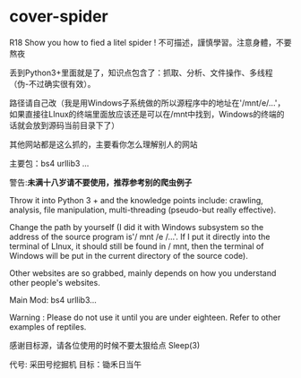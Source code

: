 # cover-spider
R18  Show  you how to fied a litel spider ! 不可描述，謹慎學習。注意身體，不要熬夜

丢到Python3+里面就是了，知识点包含了：抓取、分析、文件操作、多线程（伪-不过确实很有效）。

路径请自己改（我是用Windows子系统做的所以源程序中的地址在'/mnt/e/...'，如果直接往LInux的终端里面放应该还是可以在/mnt中找到，Windows的终端的话就会放到源码当前目录下了）

其他网站都是这么抓的，主要看你怎么理解别人的网站

主要包：bs4 urllib3 ...

警告:****未满十八岁请不要使用，推荐参考别的爬虫例子****


Throw it into Python 3 + and the knowledge points include: crawling, analysis, file manipulation, multi-threading (pseudo-but really effective).

Change the path by yourself (I did it with Windows subsystem so the address of the source program is'/ mnt /e /...'. If I put it directly into the terminal of LInux, it should still be found in / mnt, then the terminal of Windows will be put in the current directory of the source code).

Other websites are so grabbed, mainly depends on how you understand other people's websites.

Main Mod: bs4 urllib3...

Warning : Please do not use it until you are under eighteen. Refer to other examples of reptiles.

感谢目标源，请各位使用的时候不要太狠给点  Sleep(3)

代号: 采田号挖掘机
目标：锄禾日当午
